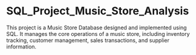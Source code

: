 # SQL_Project_Music_Store_Analysis
This project is a Music Store Database designed and implemented using SQL. It manages the core operations of a music store, including inventory tracking, customer management, sales transactions, and supplier information.
